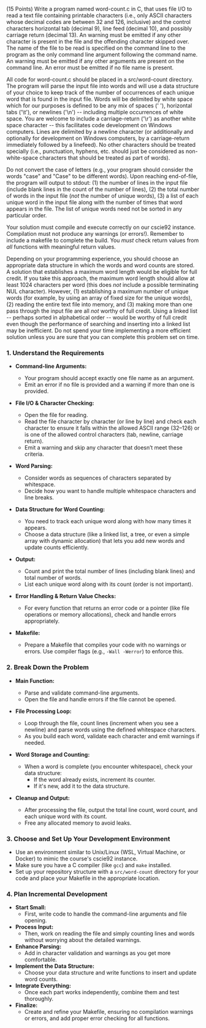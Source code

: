  (15 Points) Write a program named word-count.c in C, that uses file
  I/O to read a text file containing printable characters (i.e., only
  ASCII characters whose decimal codes are between 32 and 126,
  inclusive) and the control characters horizontal tab (decimal 9),
  line feed (decimal 10), and possibly carriage return (decimal 13).
  An warning must be emitted if any other character is present in the
  file and the offending character skipped over.  The name of the file
  to be read is specified on the command line to the program as the
  only command line argument following the command name.  An warning
  must be emitted if any other arguments are present on the command
  line.  An error must be emitted if no file name is present.

  All code for word-count.c should be placed in a src/word-count
  directory.  The program will parse the input file into words and
  will use a data structure of your choice to keep track of the number
  of occurrences of each unique word that is found in the input file.
  Words will be delimited by white space which for our purposes is
  defined to be any mix of spaces (' '), horizontal tabs ('\t'), or
  newlines ('\n') -- including multiple occurrences of white space.
  You are welcome to include a carriage-return ('\r') as another white
  space character -- this facilitates code development on Windows
  computers.  Lines are delimited by a newline character (or
  additionally and optionally for development on Windows computers, by
  a carriage-return immediately followed by a linefeed).  No other
  characters should be treated specially (i.e., punctuation, hyphens,
  etc. should just be considered as non-white-space characters that
  should be treated as part of words).

  Do not convert the case of letters (e.g., your program should
  consider the words "case" and "Case" to be different words).  Upon
  reaching end-of-file, the program will output to stdout: (1) the
  number of lines in the input file (include blank lines in the count
  of the number of lines), (2) the total number of words in the input
  file (*not* the number of unique words), (3) a list of each unique
  word in the input file along with the number of times that word
  appears in the file.  The list of unique words need not be sorted in
  any particular order.

  Your solution must compile and execute correctly on our cscie92
  instance.  Compilation must not produce any warnings (or errors!).
  Remember to include a makefile to complete the build.  You *must*
  check return values from *all* functions with meaningful return
  values.

  Depending on your programming experience, you should choose an
  appropriate data structure in which the words and word counts are
  stored.  A solution that establishes a maximum word length would be
  eligible for full credit.  If you take this approach, the maximum
  word length should allow at least 1024 characters per word (this
  does *not* include a possible terminating NUL character).  However,
  (1) establishing a maximum number of unique words (for example, by
  using an array of fixed size for the unique words), (2) reading the
  entire text file into memory, and (3) making more than one pass
  through the input file are all *not* worthy of full credit.  Using a
  linked list -- perhaps sorted in alphabetical order -- would be
  worthy of full credit even though the performance of searching and
  inserting into a linked list may be inefficient.  Do not spend your
  time implementing a more efficient solution unless you are sure that
  you can complete this problem set on time.


### 1. Understand the Requirements

- **Command-line Arguments:**
    
    - Your program should accept exactly one file name as an argument.
    - Emit an error if no file is provided and a warning if more than one is provided.
- **File I/O & Character Checking:**
    
    - Open the file for reading.
    - Read the file character by character (or line by line) and check each character to ensure it falls within the allowed ASCII range (32–126) or is one of the allowed control characters (tab, newline, carriage return).
    - Emit a warning and skip any character that doesn’t meet these criteria.
- **Word Parsing:**
    
    - Consider words as sequences of characters separated by whitespace.
    - Decide how you want to handle multiple whitespace characters and line breaks.
- **Data Structure for Word Counting:**
    
    - You need to track each unique word along with how many times it appears.
    - Choose a data structure (like a linked list, a tree, or even a simple array with dynamic allocation) that lets you add new words and update counts efficiently.
- **Output:**
    
    - Count and print the total number of lines (including blank lines) and total number of words.
    - List each unique word along with its count (order is not important).
- **Error Handling & Return Value Checks:**
    
    - For every function that returns an error code or a pointer (like file operations or memory allocations), check and handle errors appropriately.
- **Makefile:**
    
    - Prepare a Makefile that compiles your code with no warnings or errors. Use compiler flags (e.g., `-Wall -Werror`) to enforce this.

### 2. Break Down the Problem

- **Main Function:**
    
    - Parse and validate command-line arguments.
    - Open the file and handle errors if the file cannot be opened.
- **File Processing Loop:**
    
    - Loop through the file, count lines (increment when you see a newline) and parse words using the defined whitespace characters.
    - As you build each word, validate each character and emit warnings if needed.
- **Word Storage and Counting:**
    
    - When a word is complete (you encounter whitespace), check your data structure:
        - If the word already exists, increment its counter.
        - If it's new, add it to the data structure.
- **Cleanup and Output:**
    
    - After processing the file, output the total line count, word count, and each unique word with its count.
    - Free any allocated memory to avoid leaks.

### 3. Choose and Set Up Your Development Environment

- Use an environment similar to Unix/Linux (WSL, Virtual Machine, or Docker) to mimic the course's cscie92 instance.
- Make sure you have a C compiler (like `gcc`) and `make` installed.
- Set up your repository structure with a `src/word-count` directory for your code and place your Makefile in the appropriate location.

### 4. Plan Incremental Development

- **Start Small:**
    - First, write code to handle the command-line arguments and file opening.
- **Process Input:**
    - Then, work on reading the file and simply counting lines and words without worrying about the detailed warnings.
- **Enhance Parsing:**
    - Add in character validation and warnings as you get more comfortable.
- **Implement the Data Structure:**
    - Choose your data structure and write functions to insert and update word counts.
- **Integrate Everything:**
    - Once each part works independently, combine them and test thoroughly.
- **Finalize:**
    - Create and refine your Makefile, ensuring no compilation warnings or errors, and add proper error checking for all functions.

